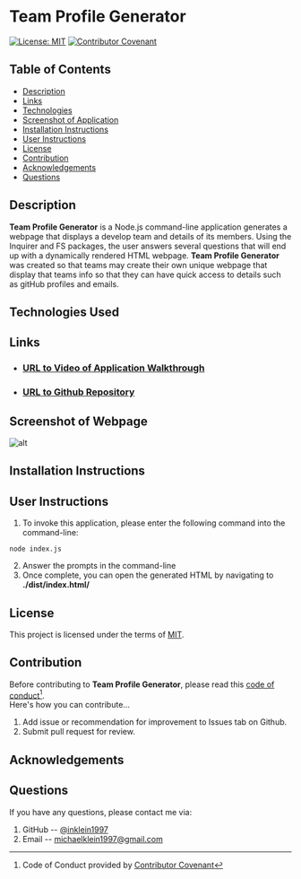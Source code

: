 # Team Profile Generator
[![License: MIT](https://img.shields.io/badge/License-MIT-yellow.svg)](https://opensource.org/licenses/MIT)
[![Contributor Covenant](https://img.shields.io/badge/Contributor%20Covenant-2.1-4baaaa.svg)](code_of_conduct.md)

## Table of Contents
- [Description](##Description)
- [Links](##Links)
- [Technologies](##Technologies)
- [Screenshot of Application](##Screenshot-of-Application)
- [Installation Instructions](##Installation-Instructions)
- [User Instructions](##User-Instructions)
- [License](#License)
- [Contribution](#Contribution)
- [Acknowledgements](##Acknowledgements)
- [Questions](#Questions)

## Description
**Team Profile Generator** is a Node.js command-line application generates a webpage that displays a develop team and details of its members.  Using the Inquirer and FS packages, the user answers several questions that will end up with a dynamically rendered HTML webpage.  **Team Profile Generator** was created so that teams may create their own unique webpage that display that teams info so that they can have quick access to details such as gitHub profiles and emails.

## Technologies Used

## Links
- ### [URL to Video of Application Walkthrough]()
- ### [URL to Github Repository](https://github.com/inklein1997/README-Generator)

## Screenshot of Webpage
![alt](./assets/images/...)

## Installation Instructions


## User Instructions
1. To invoke this application, please enter the following command into the command-line:
```
node index.js
```
2. Answer the prompts in the command-line
3. Once complete, you can open the generated HTML by navigating to **./dist/index.html/**

## License
This project is licensed under the terms of [MIT](https://opensource.org/licenses/MIT).
  
## Contribution
Before contributing to **Team Profile Generator**, please read this [code of conduct](code_of_conduct.md)[^1].<br>
Here's how you can contribute...
1. Add issue or recommendation for improvement to Issues tab on Github.
2. Submit pull request for review.

## Acknowledgements

## Questions
If you have any questions, please contact me via:
1. GitHub -- [@inklein1997](https://github.com/inklein1997)
2. Email -- michaelklein1997@gmail.com

[^1]: Code of Conduct provided by [Contributor Covenant](https://www.contributor-covenant.org/)
